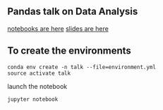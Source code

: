 
## Pandas talk on Data Analysis

[notebooks are here](https://github.com/jreback/PandasTalks/tree/master/february_2016)
[slides are here](http://slides.com/jeffreback/pandas-data-analysis-2#)

## To create the environments

```
conda env create -n talk --file=environment.yml
source activate talk
```

launch the notebook
```
jupyter notebook
```
